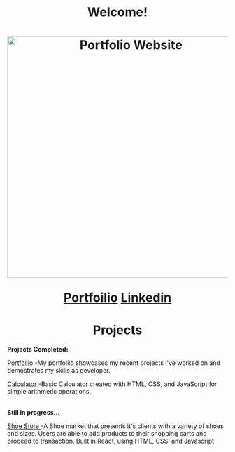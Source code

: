 <h1 align="center"> Welcome! </h1>
<h1 align="center"><img src= "https://user-images.githubusercontent.com/34294040/200968607-f6903540-87af-4187-9cbd-274cfb84e748.JPG" width= "550" alt="Portfolio Website">
  <p> <a href = "https://kobeshelby.com/"> Portfoilio</a>   <a href = "https://www.linkedin.com/in/kobe-shelby-032863128/"> Linkedin </a>  
<h1 align="center"> Projects </h1>
<p><b>Projects Completed:</b></p>
  <p> <a href = "https://github.com/Kobe040102/Front-end-Portfolio"> Portfolilo </a> -My portfolilo showcases my recent projects i've worked on and demostrates my skills as developer.   
  <p> <a href = "https://github.com/Kobe040102/Calculator-Project"> Calculator </a> -Basic Calculator created with HTML, CSS, and JavaScript for simple arithmetic    operations. 
  <br></br>
  <p><b>Still in progress...</b></p>
  <p> <a href = "https://github.com/Kobe040102/ShoeStore-Project-React"> Shoe Store </a> -A Shoe market that presents it's clients with a variety of shoes and sizes. Users are able to add products to their shopping carts and proceed to transaction. Built in React, using HTML, CSS, and Javascript
  
    
 
  
  
